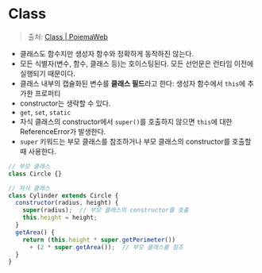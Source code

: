 # Class

> 출처: [Class | PoiemaWeb](https://poiemaweb.com/es6-class)

- 클래스도 함수지만 생성자 함수와 정확하게 동작하진 않는다.
- 모든 식별자(변수, 함수, 클래스 등)는 호이스팅된다. 모든 선언문은 런타임 이전에 실행되기 때문이다.
- 클래스 내부의 캡슐화된 변수를 **클래스 필드**라고 한다: 생성자 함수에서 `this`에 추가한 프로퍼티
- constructor는 생략할 수 있다.
- `get`, `set`, `static`
- 자식 클래스의 constructor에서 `super()`를 호출하지 않으면 `this`에 대한 ReferenceError가 발생한다.
- `super` 키워드는 부모 클래스를 참조하거나 부모 클래스의 constructor를 호출할 때 사용한다.

```javascript
// 부모 클래스
class Circle {}

// 자식 클래스
class Cylinder extends Circle {
  constructor(radius, height) {
    super(radius);  // 부모 클래스의 constructor를 호출
    this.height = height;
  }
  getArea() {
    return (this.height * super.getPerimeter())
      + (2 * super.getArea());  // 부모 클래스를 참조
  }
}
```
